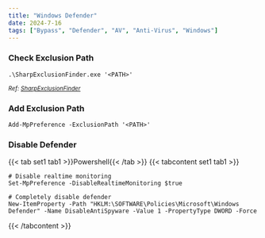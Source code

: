 ```yaml
---
title: "Windows Defender"
date: 2024-7-16
tags: ["Bypass", "Defender", "AV", "Anti-Virus", "Windows"]
---
```


### Check Exclusion Path

```console
.\SharpExclusionFinder.exe '<PATH>'
```

<small>*Ref: [SharpExclusionFinder](https://github.com/Friends-Security/SharpExclusionFinder)*</small>

### Add Exclusion Path

```console
Add-MpPreference -ExclusionPath '<PATH>'
```

### Disable Defender

{{< tab set1 tab1 >}}Powershell{{< /tab >}}
{{< tabcontent set1 tab1 >}}

```console
# Disable realtime monitoring
Set-MpPreference -DisableRealtimeMonitoring $true
```

```console
# Completely disable defender
New-ItemProperty -Path "HKLM:\SOFTWARE\Policies\Microsoft\Windows Defender" -Name DisableAntiSpyware -Value 1 -PropertyType DWORD -Force
```

{{< /tabcontent >}}
